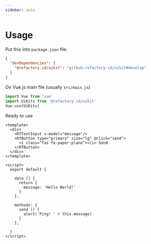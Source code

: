 ```yaml
---
sidebar: auto
---
```

# Usage

Put this into `package.json` file.

```json
{
  "devDependencies": {
    "@refactory.id/uikit": "github:refactory-id/uikit#develop"
  }
}
```

On Vue.js main file (usually `src/main.js`)

```js
import Vue from 'vue'
import UiKits from '@refactory.id/uikit'
Vue.use(UiKits)
```

Ready to use

```vue
<template>
  <div>
    <RfTextInput v-model="message"/>
    <RfButton type="primary" size="lg" @click="send">
      <i class="fas fa-paper-plane"></i> Send
    </RfButton>
  </div>
</template>

<script>
  export default {

    data () {
      return {
        message: 'Hello World!'
      }
    },

    methods: {
      send () {
        alert('Ping! ' + this.message)
      }
    },

  }
</script>
```
